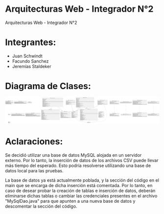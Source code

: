 # Arquitecturas Web - Integrador N°2
Arquitecturas Web - Integrador N°2


# Integrantes:
- Juan Schwindt
- Facundo Sanchez
- Jeremías Staldeker
  

# Diagrama de Clases:
![Diagrama de Clases](resources/diagrama-clases.svg)


# Aclaraciones:
Se decidió utilizar una base de datos MySQL alojada en un servidor externo. Por lo tanto, la inserción de datos de los archivos CSV puede llevar más tiempo del esperado. Esto podría resolverse utilizando una base de datos local para las pruebas.

La base de datos ya está actualmente poblada, y la sección del código en el main que se encarga de dicha inserción está comentada. Por lo tanto, en caso de desear probar la creación de tablas e inserción de datos, deberán eliminarse dichas tablas o cambiar las credenciales presentes en el archivo "MySqlDao.java" para que apunten a una nueva base de datos y descomentar la sección del código.
  
